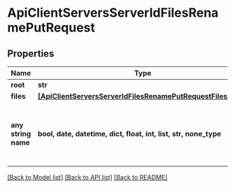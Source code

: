 # ApiClientServersServerIdFilesRenamePutRequest


## Properties
Name | Type | Description | Notes
------------ | ------------- | ------------- | -------------
**root** | **str** |  | [optional] 
**files** | [**[ApiClientServersServerIdFilesRenamePutRequestFilesInner]**](ApiClientServersServerIdFilesRenamePutRequestFilesInner.md) |  | [optional] 
**any string name** | **bool, date, datetime, dict, float, int, list, str, none_type** | any string name can be used but the value must be the correct type | [optional]

[[Back to Model list]](../README.md#documentation-for-models) [[Back to API list]](../README.md#documentation-for-api-endpoints) [[Back to README]](../README.md)


